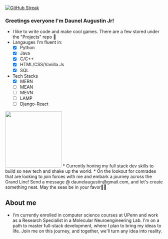 [![GitHub Streak](https://streak-stats.demolab.com?user=daunelaugust&theme=violet-punch&border_radius=6)](https://git.io/streak-stats)
### Greetings everyone I'm Daunel Augustin Jr!
* I like to write code and make cool games. There are a few stored under the "Projects" repo 💫
* Langauges I'm fluent in:
     - [x]  Python
     - [x]  Java
     - [x]  C/C++
     - [x]  HTML/CSS/Vanilla Js
     - [x]  SQL

* Tech Stacks
     - [x]  MERN 
     - [ ]  MEAN
     - [ ]  MEVN 
     - [ ]  LAMP
     - [ ]  Django-React
 
<img height="180em" src="https://github-readme-stats.vercel.app/api/top-langs/?username=daunelaugust&theme=tokyonight&exclude_repo=Basketball-Data-Analysis&show_icons=true&hide_border=true&layout=donut&langs_count=8"/>
* Currently honing my full stack dev skills to build so new tech and shake up the world.
* On the lookout for comrades that are looking to join forces with me and embark a journey across the Grand Line! Send a message @ daunelaugustin@gmail.com, and let's create something neat. May the seas be in your favor🙏🏾

## About me
* I'm currently enrolled in computer science courses at UPenn and work as a Research Specialist in a Molecular Neuroengineering Lab. I'm on a path to master full-stack development, where I plan to bring my ideas to life. Join me on this journey, and together, we'll turn any idea into reality.
<!---
daunelaugust/daunelaugust is a ✨ special ✨ repository because its `README.md` (this file) appears on your GitHub profile.
You can click the Preview link to take a look at your changes.
--->
